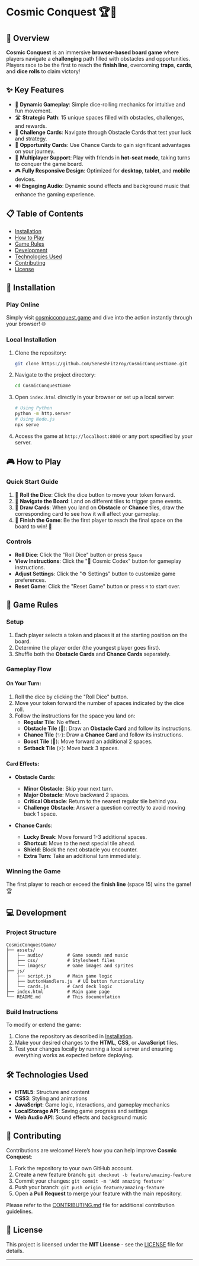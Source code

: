 # **Cosmic Conquest** 🏆🚀

## **🌟 Overview** 

**Cosmic Conquest** is an immersive **browser-based board game** where players navigate a **challenging** path filled with obstacles and opportunities. Players race to be the first to reach the **finish line**, overcoming **traps**, **cards**, and **dice rolls** to claim victory!

## **✨ Key Features** 

- 🎲 **Dynamic Gameplay**: Simple dice-rolling mechanics for intuitive and fun movement.
- 🛣️ **Strategic Path**: 15 unique spaces filled with obstacles, challenges, and rewards.
- 🧩 **Challenge Cards**: Navigate through Obstacle Cards that test your luck and strategy.
- 🎯 **Opportunity Cards**: Use Chance Cards to gain significant advantages on your journey.
- 👥 **Multiplayer Support**: Play with friends in **hot-seat mode**, taking turns to conquer the game board.
- 🎮 **Fully Responsive Design**: Optimized for **desktop**, **tablet**, and **mobile** devices.
- 🔊 **Engaging Audio**: Dynamic sound effects and background music that enhance the gaming experience.

## **📋 Table of Contents**

- [Installation](#-installation)
- [How to Play](#-how-to-play)
- [Game Rules](#-game-rules)
- [Development](#-development)
- [Technologies Used](#-technologies-used)
- [Contributing](#-contributing)
- [License](#-license)

## **🚀 Installation** 

### **Play Online** 

Simply visit [cosmicconquest.game](https://cosmicconquest.game) and dive into the action instantly through your browser! 🌐

### **Local Installation** 

1. Clone the repository:
   ```bash
   git clone https://github.com/SeneshFitzroy/CosmicConquestGame.git
   ```

2. Navigate to the project directory:
   ```bash
   cd CosmicConquestGame
   ```

3. Open `index.html` directly in your browser or set up a local server:
   ```bash
   # Using Python
   python -m http.server
   # Using Node.js
   npx serve
   ```

4. Access the game at `http://localhost:8000` or any port specified by your server.

## **🎮 How to Play**

### **Quick Start Guide** 

1. 🎲 **Roll the Dice**: Click the dice button to move your token forward.
2. 🧭 **Navigate the Board**: Land on different tiles to trigger game events.
3. 📝 **Draw Cards**: When you land on **Obstacle** or **Chance** tiles, draw the corresponding card to see how it will affect your gameplay.
4. 🏁 **Finish the Game**: Be the first player to reach the final space on the board to win! 🎉

### **Controls**

- **Roll Dice**: Click the "Roll Dice" button or press `Space`
- **View Instructions**: Click the "📜 Cosmic Codex" button for gameplay instructions.
- **Adjust Settings**: Click the "⚙️ Settings" button to customize game preferences.
- **Reset Game**: Click the "Reset Game" button or press `R` to start over.

## **📜 Game Rules**

### **Setup**

1. Each player selects a token and places it at the starting position on the board.
2. Determine the player order (the youngest player goes first).
3. Shuffle both the **Obstacle Cards** and **Chance Cards** separately.

### **Gameplay Flow**

#### **On Your Turn:**

1. Roll the dice by clicking the "Roll Dice" button.
2. Move your token forward the number of spaces indicated by the dice roll.
3. Follow the instructions for the space you land on:
   - **Regular Tile**: No effect.
   - **Obstacle Tile** (🚧): Draw an **Obstacle Card** and follow its instructions.
   - **Chance Tile** (✨): Draw a **Chance Card** and follow its instructions.
   - **Boost Tile** (🚀): Move forward an additional 2 spaces.
   - **Setback Tile** (⚡): Move back 3 spaces.

#### **Card Effects:**

- **Obstacle Cards**:
  - **Minor Obstacle**: Skip your next turn.
  - **Major Obstacle**: Move backward 2 spaces.
  - **Critical Obstacle**: Return to the nearest regular tile behind you.
  - **Challenge Obstacle**: Answer a question correctly to avoid moving back 1 space.

- **Chance Cards**:
  - **Lucky Break**: Move forward 1-3 additional spaces.
  - **Shortcut**: Move to the next special tile ahead.
  - **Shield**: Block the next obstacle you encounter.
  - **Extra Turn**: Take an additional turn immediately.

### **Winning the Game**

The first player to reach or exceed the **finish line** (space 15) wins the game! 🏆

## **💻 Development**

### **Project Structure**

```
CosmicConquestGame/
├── assets/
│   ├── audio/         # Game sounds and music
│   ├── css/           # Stylesheet files
│   └── images/        # Game images and sprites
├── js/
│   ├── script.js      # Main game logic
│   ├── buttonHandlers.js  # UI button functionality
│   └── cards.js       # Card deck logic
├── index.html         # Main game page
└── README.md          # This documentation
```

### **Build Instructions**

To modify or extend the game:

1. Clone the repository as described in [Installation](#-installation).
2. Make your desired changes to the **HTML**, **CSS**, or **JavaScript** files.
3. Test your changes locally by running a local server and ensuring everything works as expected before deploying.

## **🛠️ Technologies Used**

- **HTML5**: Structure and content
- **CSS3**: Styling and animations
- **JavaScript**: Game logic, interactions, and gameplay mechanics
- **LocalStorage API**: Saving game progress and settings
- **Web Audio API**: Sound effects and background music

## **🤝 Contributing**

Contributions are welcome! Here’s how you can help improve **Cosmic Conquest**:

1. Fork the repository to your own GitHub account.
2. Create a new feature branch: `git checkout -b feature/amazing-feature`
3. Commit your changes: `git commit -m 'Add amazing feature'`
4. Push your branch: `git push origin feature/amazing-feature`
5. Open a **Pull Request** to merge your feature with the main repository.

Please refer to the [CONTRIBUTING.md](CONTRIBUTING.md) file for additional contribution guidelines.

## **📝 License**

This project is licensed under the **MIT License** - see the [LICENSE](LICENSE) file for details.

---

